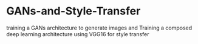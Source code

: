 # GANs-and-Style-Transfer
training a GANs architecture to generate images and Training a composed deep learning architecture using VGG16 for style transfer
